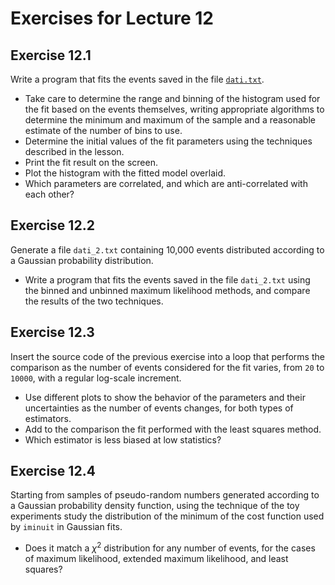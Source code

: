 # Exercises for Lecture 12

## Exercise 12.1

Write a program that fits the events saved in the file
   [```dati.txt```](https://drive.google.com/file/d/19Csfi4zrSz0bLREXOaPaWicIUUmstHQz/view?usp=sharing).
  * Take care to determine the range and binning of the histogram used for the fit
    based on the events themselves,
    writing appropriate algorithms to determine the minimum and maximum of the sample
    and a reasonable estimate of the number of bins to use.
  * Determine the initial values of the fit parameters
    using the techniques described in the lesson.
  * Print the fit result on the screen.
  * Plot the histogram with the fitted model overlaid.
  * Which parameters are correlated, and which are anti-correlated with each other?

## Exercise 12.2

Generate a file ```dati_2.txt``` containing 10,000 events
distributed according to a Gaussian probability distribution.
  * Write a program that fits the events saved in the file ```dati_2.txt```
    using the binned and unbinned maximum likelihood methods,
    and compare the results of the two techniques.

## Exercise 12.3

Insert the source code of the previous exercise into a loop
that performs the comparison as the number of events considered for the fit varies,
from ```20``` to ```10000```, with a regular log-scale increment.
  * Use different plots
    to show the behavior of the parameters and their uncertainties
    as the number of events changes, for both types of estimators.
  * Add to the comparison the fit performed with the least squares method.
  * Which estimator is less biased at low statistics?

## Exercise 12.4

Starting from samples of pseudo-random numbers generated 
according to a Gaussian probability density function,
using the technique of the toy experiments
study the distribution of the minimum of the cost function
used by `iminuit` in Gaussian fits.
  * Does it match a $\chi^2$ distribution for any number of events,
    for the cases of maximum likelihood, extended maximum likelihood, and least squares?
